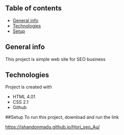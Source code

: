 ## Table of contents
* [General info](#general-info)
* [Technologies](#technologies)
* [Setup](#setup)


## General info
This project is simple web site for SEO business

## Technologies 
Project is created with 
* HTML 4.01
* CSS 2.1 
* Github

##Setup
To run this project, download and run the link 

https://ishandonmadu.github.io/Hori_seo_Au/
